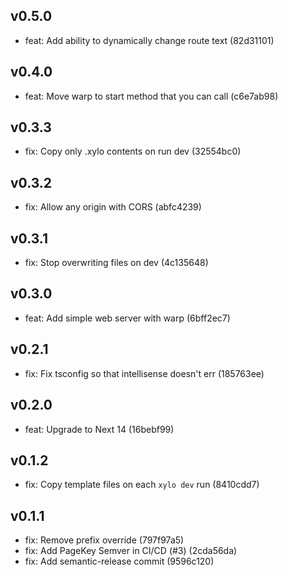 ## v0.5.0

- feat: Add ability to dynamically change route text (82d31101)

## v0.4.0

- feat: Move warp to start method that you can call (c6e7ab98)

## v0.3.3

- fix: Copy only .xylo contents on run dev (32554bc0)

## v0.3.2

- fix: Allow any origin with CORS (abfc4239)

## v0.3.1

- fix: Stop overwriting files on dev (4c135648)

## v0.3.0

- feat: Add simple web server with warp (6bff2ec7)

## v0.2.1

- fix: Fix tsconfig so that intellisense doesn't err (185763ee)

## v0.2.0

- feat: Upgrade to Next 14 (16bebf99)

## v0.1.2

- fix: Copy template files on each `xylo dev` run (8410cdd7)

## v0.1.1

- fix: Remove prefix override (797f97a5)
- fix: Add PageKey Semver in CI/CD (#3) (2cda56da)
- fix: Add semantic-release commit (9596c120)

